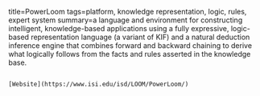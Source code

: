 title=PowerLoom
tags=platform, knowledge representation, logic, rules, expert system
summary=a language and environment for constructing intelligent, knowledge-based applications using a fully expressive, logic-based representation language (a variant of KIF) and a natural deduction inference engine that combines forward and backward chaining to derive what logically follows from the facts and rules asserted in the knowledge base.
~~~~~~

[Website](https://www.isi.edu/isd/LOOM/PowerLoom/)

